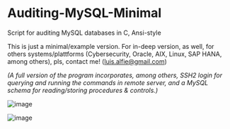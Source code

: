 # Auditing-MySQL-Minimal

Script for auditing MySQL databases in C, Ansi-style

This is just a minimal/example version. For in-deep version, as well, for others systems/plattforms (Cybersecurity, Oracle, AIX, Linux, SAP HANA, among others), pls, contact me! (luis.alfie@gmail.com)

*(A full version of the program incorporates, among others, SSH2 login for querying and running the commands in remote server, and a MySQL schema for reading/storing procedures & controls.)*

![image](https://user-images.githubusercontent.com/40904281/146974743-13062ebf-dc85-4171-8e8f-d880070a0928.png)

![image](https://user-images.githubusercontent.com/40904281/146974788-16cb12f8-5b15-41cf-91da-c103b1f49640.png)
